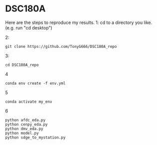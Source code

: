 # DSC180A

Here are the steps to reproduce my results.
1:
cd to a directory you like. (e.g. run "cd desktop")

2:
```
git clone https://github.com/TonyG666/DSC180A_repo
```

3:
```
cd DSC180A_repo
```

4
```
conda env create -f env.yml
```

5
```
conda activate my_env
```

6
```
python afdc_eda.py
python cenpy_eda.py
python dmv_eda.py
python model.py
python sdge_to_mystation.py
```
